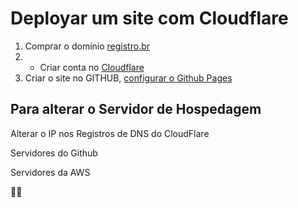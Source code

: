 # Deployar um site com Cloudflare


1. Comprar o domínio [registro.br](https://registro.br)
2. - Criar conta no [Cloudflare](https://cloudflare.com)
3. Criar o site no GITHUB, [configurar o Github Pages](github.md)


## Para alterar o Servidor de Hospedagem

Alterar o IP nos Registros de DNS do CloudFlare

Servidores do Github 

Servidores da AWS



🚀🌐